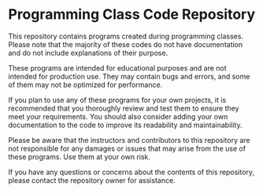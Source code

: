 # Programming Class Code Repository

This repository contains programs created during programming classes. Please note that the majority of these codes do not have documentation and do not include explanations of their purpose.

These programs are intended for educational purposes and are not intended for production use. They may contain bugs and errors, and some of them may not be optimized for performance.

If you plan to use any of these programs for your own projects, it is recommended that you thoroughly review and test them to ensure they meet your requirements. You should also consider adding your own documentation to the code to improve its readability and maintainability.

Please be aware that the instructors and contributors to this repository are not responsible for any damages or issues that may arise from the use of these programs. Use them at your own risk.

If you have any questions or concerns about the contents of this repository, please contact the repository owner for assistance.